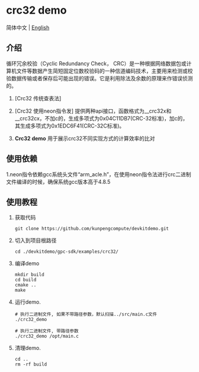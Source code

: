 # **crc32 demo**

简体中文 | [English](README_en.md)

## 介绍

循环冗余校验（Cyclic Redundancy Check， CRC）是一种根据网络数据包或计算机文件等数据产生简短固定位数校验码的一种信道编码技术，主要用来检测或校验数据传输或者保存后可能出现的错误。它是利用除法及余数的原理来作错误侦测的。

1. [Crc32 传统查表法] 

2. [Crc32 使用neon指令发] 提供两种api接口，函数格式为__crc32x和__crc32cx，不加c的，生成多项式为0x04C11DB7(CRC-32标准)，加c的，其生成多项式为0x1EDC6F41(CRC-32C标准)。

3. **Crc32 demo** 用于展示crc32不同实现方式的计算效率的比对

## 使用依赖

1.neon指令依赖gcc系统头文件“arm_acle.h”，在使用neon指令法进行crc二进制文件编译的时候，确保系统gcc版本高于4.8.5

## 使用教程

1. 获取代码

   ```shell
   git clone https://github.com/kunpengcompute/devkitdemo.git
   ```

2. 切入到项目根路径

   ```shell
   cd ./devkitdemo/gpc-sdk/examples/crc32/
   ```

3. 编译demo

   ```shell
   mkdir build
   cd build
   cmake ..
   make
   ```

4. 运行demo.

   ```shell
   # 执行二进制文件, 如果不带路径参数，默认扫描../src/main.c文件
   ./crc32_demo
   ```
   
   ```shell
   # 执行二进制文件, 带路径参数
   ./crc32_demo /opt/main.c
   ```

5. 清理demo.

   ```shell
   cd ..
   rm -rf build
   ```